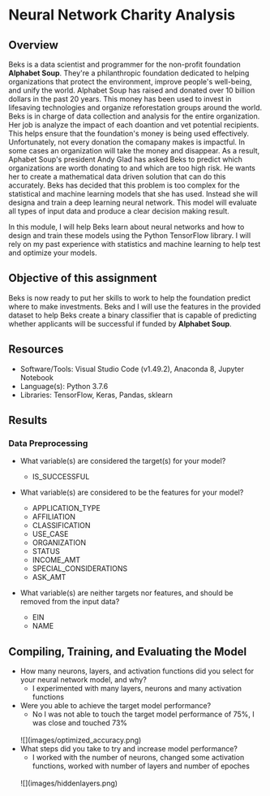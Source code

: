# Neural Network Charity Analysis

## Overview

Beks is a data scientist and programmer for the non-profit foundation **Alphabet Soup**. They're a philanthropic foundation dedicated to helping organizations that protect the environment, improve people's well-being, and unify the world. Alphabet Soup has raised and donated over 10 billion dollars in the past 20 years. This money has been used to invest in lifesaving technologies and organize reforestation groups around the world. Beks is in charge of data collection and analysis for the entire organization. Her job is analyze the impact of each doantion and vet potential recipients. This helps ensure that the  foundation's money is being used effectively. Unfortunately, not every donation the comapany makes is impactful. In some cases an organization will take the money and disappear. As a result, Aphabet Soup's president Andy Glad has asked Beks to predict which organizations are worth donating to and which are too high risk. He wants her to create a mathematical data driven solution that can do this accurately. Beks has decided that this problem is too complex for the statistical and machine learning models that she has used. Instead she will designa and train a deep learning neural network. This model will evaluate all types of input data and produce a clear decision making result. 

In this module, I will help Beks learn about neural networks and how to design and train these models using the Python TensorFlow library. I will rely on my past experience with statistics and machine learning to help test and optimize your models.

## Objective of this assignment
Beks is now ready to put her skills to work to help the foundation predict where to make investments. Beks and I will use the features in the provided dataset to help Beks create a binary classifier that is capable of predicting whether applicants will be successful if funded by **Alphabet Soup**.

## Resources
* Software/Tools: Visual Studio Code (v1.49.2), Anaconda 8, Jupyter Notebook
* Language(s): Python 3.7.6
* Libraries: TensorFlow, Keras, Pandas, sklearn

## Results

### Data Preprocessing
* What variable(s) are considered the target(s) for your model?
    * IS_SUCCESSFUL
* What variable(s) are considered to be the features for your model?
    * APPLICATION_TYPE
    * AFFILIATION
    * CLASSIFICATION
    * USE_CASE
    * ORGANIZATION
    * STATUS
    * INCOME_AMT
    * SPECIAL_CONSIDERATIONS
    * ASK_AMT 

* What variable(s) are neither targets nor features, and should be removed from the input data?
    * EIN
    * NAME

## Compiling, Training, and Evaluating the Model
* How many neurons, layers, and activation functions did you select for your neural network model, and why?
    * I experimented with many layers, neurons and many activation functions
* Were you able to achieve the target model performance?
    * No I was not able to touch the target model performance of 75%, I was close and touched 73%
    <br>
    ![](images/optimized_accuracy.png)
    <br>
* What steps did you take to try and increase model performance?
    * I worked with the number of neurons, changed some activation functions, worked with number of layers and number of epoches
    <br>
    ![](images/hiddenlayers.png)